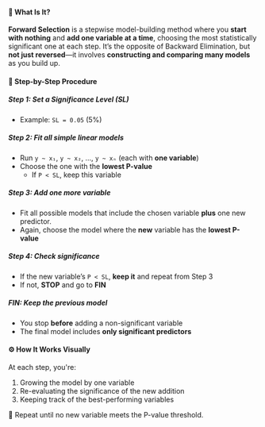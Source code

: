 #### 🧠 What Is It?
 **Forward Selection** is a stepwise model-building method where you **start with nothing** and **add one variable at a time**, choosing the most statistically significant one at each step.
It’s the opposite of Backward Elimination, but **not just reversed**—it involves **constructing and comparing many models** as you build up.

#### 🔁 Step-by-Step Procedure
##### **Step 1**: Set a Significance Level (SL)
- Example: `SL = 0.05` (5%)
##### **Step 2**: Fit all simple linear models
- Run `y ~ x₁`, `y ~ x₂`, ..., `y ~ xₙ` (each with **one variable**)
- Choose the one with the **lowest P-value**
    - If `P < SL`, keep this variable    
##### **Step 3**: Add one more variable
- Fit all possible models that include the chosen variable **plus** one new predictor.
- Again, choose the model where the **new** variable has the **lowest P-value**
##### **Step 4**: Check significance
- If the new variable’s `P < SL`, **keep it** and repeat from Step 3
- If not, **STOP** and go to **FIN**
##### **FIN**: Keep the previous model
- You stop **before** adding a non-significant variable
- The final model includes **only significant predictors**

#### ⚙️ How It Works Visually
At each step, you're:
1. Growing the model by one variable
2. Re-evaluating the significance of the new addition
3. Keeping track of the best-performing variables

🔁 Repeat until no new variable meets the P-value threshold.